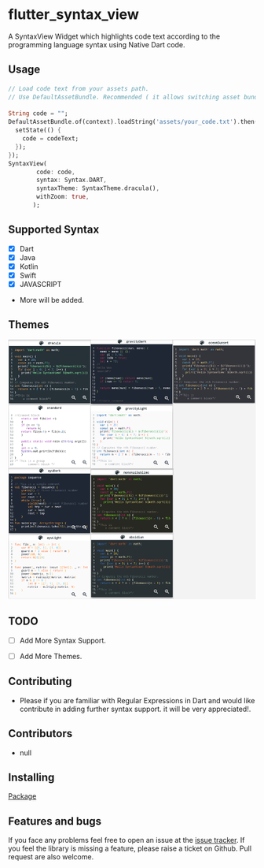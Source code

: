 # flutter_syntax_view
A SyntaxView Widget which highlights code text according to the programming language syntax using Native Dart code.

## Usage

```dart
// Load code text from your assets path.
// Use DefaultAssetBundle. Recommended ( it allows switching asset bundles at runtime ).

String code = "";
DefaultAssetBundle.of(context).loadString('assets/your_code.txt').then((codeText) {
  setState(() {
    code = codeText;
  });
});
SyntaxView(
        code: code,
        syntax: Syntax.DART,
        syntaxTheme: SyntaxTheme.dracula(),
        withZoom: true,
       );
```

## Supported Syntax

- [x] Dart
- [x] Java
- [x] Kotlin
- [x] Swift
- [x] JAVASCRIPT
- More will be added.


## Themes
<p align="center">
  <img src="https://raw.githubusercontent.com/BaderEddineOuaich/flutter_syntax_view/master/SyntaxThemes.png" title="ScreenShots">
</p>

## TODO

- [ ] Add More Syntax Support.
- [ ] Add More Themes.


## Contributing

- Please if you are familiar with Regular Expressions in Dart and would like contribute in adding further syntax support. it will be very appreciated!.

## Contributors
- null

## Installing
[Package](https://pub.dartlang.org/packages/flutter_syntax_view)


## Features and bugs

If you face any problems feel free to open an issue at the [issue tracker][tracker]. If you feel the library is missing a feature, please raise a ticket on Github. Pull request are also welcome.

[tracker]: https://github.com/BaderEddineOuaich/flutter_syntax_view/issues

